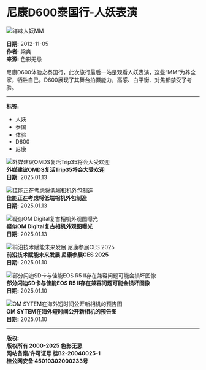 # 尼康D600泰国行-人妖表演

![洋味人妖MM](/uploads/allimg/121104/59-121104162952.jpg)

**日期:** 2012-11-05  
**作者:** 梁爽  
**来源:** 色影无忌  

尼康D600体验之泰国行，此次旅行最后一站是观看人妖表演，这些“MM”为养全家，牺牲自己。D600展现了其舞台拍摄能力，高感、白平衡、对焦都禁受了考验。

---

**标签:**  
- 人妖  
- 泰国  
- 体验  
- D600  
- 尼康  

![外媒建议OMDS复活Trip35将会大受欢迎](//cmscdn.xitek.com/resize/200x120/uploads/allimg/20250113/59-1736732674984.jpg)  
**外媒建议OMDS复活Trip35将会大受欢迎**  
**日期:** 2025.01.13  

![佳能正在考虑将低端相机外包制造](//cmscdn.xitek.com/resize/200x120/uploads/allimg/20250113/59-1736731203089.png)  
**佳能正在考虑将低端相机外包制造**  
**日期:** 2025.01.13  

![疑似OM Digital复古相机外观图曝光](//cmscdn.xitek.com/resize/200x120/uploads/allimg/20250113/61-1736731594584.png)  
**疑似OM Digital复古相机外观图曝光**  
**日期:** 2025.01.13  

![前沿技术赋能未来发展 尼康参展CES 2025](//cmscdn.xitek.com/resize/200x120/uploads/allimg/20250110/59-1736495665905.jpg)  
**前沿技术赋能未来发展 尼康参展CES 2025**  
**日期:** 2025.01.10  

![部分闪迪SD卡与佳能EOS R5 II存在兼容问题可能会损坏图像](//cmscdn.xitek.com/resize/200x120/uploads/allimg/20250110/59-1736479587438.jpg)  
**部分闪迪SD卡与佳能EOS R5 II存在兼容问题可能会损坏图像**  
**日期:** 2025.01.10  

![OM SYTEM在海外短时间公开新相机的预告图](//cmscdn.xitek.com/resize/200x120/uploads/allimg/20250110/59-1736477137510.jpg)  
**OM SYTEM在海外短时间公开新相机的预告图**  
**日期:** 2025.01.10  

---

**版权:**  
**版权所有 2000-2025 色影无忌**  
**网站备案/许可证号 桂B2-20040025-1**  
**桂公网安备 45010302000233号**
<!-- tcd_original_link https://info.xitek.com/galleries/201211/05-297915.html -->
